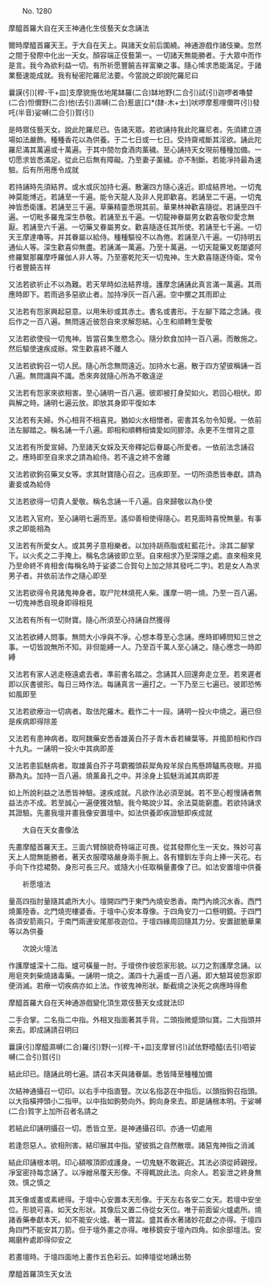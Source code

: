 ﻿　　No. 1280

摩醯首羅大自在天王神通化生伎藝天女念誦法

爾時摩醯首羅天王。于大自在天上。與諸天女前后圍繞。神通游戲作諸伎樂。忽然之間于發際中化出一天女。顏容端正伎藝第一。一切諸天無能勝者。于大眾中而作是言。我今為欲利益一切。有所祈愿豐饒吉祥富樂之事。隨心悕求悉能滿足。于諸業藝速能成就。我有秘密陀羅尼法要。今當說之即說陀羅尼曰

曩謨(引)[桿-干+皿]支摩貌施佉地尾缽羅(二合)缽地野(二合引)試(引)迦啰者嚕婪(二合)怛儞野(二合)他(去引)濕嚩(二合)惹底[口*(隸-木+士)]吠啰摩惹哩儞吽(引)發吒(半音)娑嚩(二合引)賀(引)

是時眾伎藝天女。說此陀羅尼已。告諸天眾。若欲誦持我此陀羅尼者。先須建立道場如法嚴飾。種種香花以為供養。于二七日或一七日。受持齋戒斷其淫欲。誦此陀羅尼滿其萬遍或十萬遍。于其中間勿食酒肉薰穢。至心誦持天女現前種種加備。一切愿求皆悉滿足。從此已后無有障礙。乃至妻子薰穢。亦不制斷。若能凈持最為速驗。后有所用應令成就

若持誦時先須結界。或水或灰加持七遍。散灑四方隨心遠近。即成結界地。一切鬼神莫能博近。若誦至一千遍。能令天龍人及非人見即歡喜。若誦至二千遍。一切鬼神皆悉衛護。若誦至三千遍。草藥精靈悉現其前。華果林神歡喜隨從。若誦至四千遍。一切毗多羅鬼深生恭敬。若誦至五千遍。一切龍神眷屬男女歡喜敬仰愛念無厭。若誦至六千遍。一切藥叉眷屬男女。歡喜隨逐任其所使。若誦至七千遍。一切天王摩達嚕等。并其眷屬以給侍。種種驅役不以為倦。若誦至八千遍。一切持明五通仙人等。深生歡喜仰無盡。若誦滿一萬遍。乃至十萬遍。一切天龍藥叉乾闥婆阿修羅緊那羅摩呼羅伽人非人等。乃至塞乾陀天一切鬼神。生大歡喜隨逐侍衛。常令行者豐饒吉祥

又法若欲祈止不以為難。若天旱時如法結界壇。護摩念誦誦此真言滿一萬遍。其雨應時即下。若雨過多惡欲止者。加持凈灰一百八遍。空中擲之其雨即止

又法若有怨家興起惡意。以用朱砂或其赤土。書名或書形。于左腳下踏之念誦。夜后作之一百八遍。無問遠近彼怨自來求解怨結。心生和順轉生愛敬

又法若欲使役一切鬼神。皆當召集生愍念心。隨分飲食加持一百八遍。而散施之。然后驅使速疾成辦。常生歡喜終不離人

又法若欲鉤召一切人民。隨心所念無問遠近。加持水七遍。散于四方望彼稱誦一百八遍。無問識與不識。悉來奔就隨心所為不敢違逆

又法若有怨家來欲相害。至心誦明一百八遍。彼即被打身契如火。若回心相伏。即與解之時。誦明七遍云放。即放其身即平復如本

又法若有夫婦。外心相背不相喜見。猶如火水相憎者。密書其名勿令知覺。一依前法左腳踏之。稱名誦一千八遍。即相和順轉相憐愛如同膠漆。永更不生憎背之意

又法若有所愛宣婦。乃至諸天女婇及天帝釋妃后眷屬心所愛者。一依前法念誦召之。應時即至自來求之請為給侍。若不違之終不舍離

又法若欲鉤召藥叉女等。求其財寶隨心召之。迅疾即至。一切所須悉皆奉獻。請為妻妾或為給侍

又法若欲得一切貴人愛敬。稱名念誦一千八遍。自來歸敬以為仆使

又法若入官府。至心誦明七遍而至。遙仰善相使得隨心。若見面時喜悅無量。有事求之即能相為

又法若有所愛女人。或其男子意相樂者。以加持胡燕脂或紅藍花汁。涂其二腳掌下。以火炙之二手掩上。稱名念誦彼即立至。自來相求乃至深隱之處。直來相來見乃至命終不肯相舍(每稱名時于娑婆二合賀句上加之除其發吒二字)。若是女人為求男子者。并依前法作之隨心即至

又法若欲得令見諸鬼神身者。取尸陀林燒死人柴。護摩一明一燒。乃至一百八遍。一切鬼神悉自現身即得相見

又法若有所有一切財寶。隨心所須至心持誦自然獲得

又法若欲縛人問事。無問大小凈與不凈。心想本尊至心念誦。應時即縛問知三世之事。一切皆說無所不知。非但能縛一人。乃至百千萬人至心誦之。隨心應念一時即縛

又法若有家人逃走極遠處去者。準前書名踏之。念誦其人回還奔走立至。若來遲者即以灰書彼形。每日三時作法。每誦真言一遍打之。一下乃至三七遍已。彼即恐怖如風即至

又法若欲療治一切病者。取佉陀羅木。截作二十一段。誦明一投火中燒之。遍已但是疾病即得除差

又法若有患神病者。取阿魏藥安悉香雄黃白芥子青木香若練葉等。并搗節相和作四十九丸。一誦明一投火中其病即差

又法若患狐魅病者。取雄黃白芥子芎藭獨頭萩犀角羖羊尿白馬懸蹄驢馬夜眼。并搗篩為丸。加持一百八遍。燒薰鼻孔之中。并涂身上狐魅消滅其病即差

如上所說利益之法悉皆神驗。速疾成就。凡欲作法必須至誠。若不至心輕慢誦者無益法亦不成。若至誠心一遍便獲效驗。我今略說少耳。余法莫能窮盡。若欲持誦求其證驗。先畫我壇并畫我像安置壇中。如法供養即疾證驗即疾成就

　　大自在天女畫像法

先畫摩醯首羅天王。三面六臂顏貌奇特端正可畏。從其發際化生一天女。殊妙可喜天上人間無能勝者。著天衣服瓔珞嚴身兩手腕上。各有镮釧左手向上捧一天花。右手向下作捻裙勢。身形可長三尺。或隨大小任取稱量畫像了已。如法安置壇中供養

　　祈愿壇法

量高四指肘量隨其處所大小。壇開四門于東門內燒安悉香。南門內燒沉水香。西門燒薰陸香。北門燒兜樓婆香。于壇中心安本尊像。于四角安刀一口懸明鏡。于四門各須安箭兩只。于南門兩邊安尾那夜迦位。于壇四緣周回隨其力分。安置甜脆華果等以為供養

　　次說火壇法

作護摩爐深十二指。爐可橫量一肘。于壇傍作彼怨家形貌。以刀之割護摩念誦。以用皂夾刺柴燒諸毒藥。一誦明一燒之。滿四十九遍或一百八遍。即大驗耳彼怨家即便消滅。若療一切疾病亦如上法。作彼鬼神形狀。斷截燒之決死之病應時得愈

摩醯首羅大自在天神通游戲變化頂生眾伎藝天女成就法印

二手合掌。二名指二中指。外相叉指面著其手背。二頭指微蹙頭似寶。二大指頭并來去。即成誦請召明曰

曩謨(引)摩醯濕嚩(二合)羅(引)野(一)[桿-干+皿]支摩冒(引)試佉野曀醯(去引)呬娑嚩(二合引)賀(引)

結此印已。隨誦此明七遍。請召本天與諸眷屬。悉皆降至種種加備

次結神通攝召一切印。以右手中指直豎。次以名指苾在中指后。以頭指鉤召指頭。以大指橫押頭小二指甲。以中指如鉤勢向外。鉤向身來去。即是誦根本明。于娑嚩(二合)賀字上加所召者名請之

若結此印誦明攝召一切。悉皆立至。是神通攝召印。亦通一切處用

若逢怨惡人。欲相刑害。結印展其中指。望彼撝之自然散壞。諸惡鬼神指之消滅

結此印誦根本明。印心額喉頂即成護身。一切鬼魅不敢親近。其法必須從師親授。凈室密持每念誦了。以凈繒帛覆天形像。不得輒說此法。向余人。若妄泄之終身無效。慎之慎之

其天像或畫或素總得。于壇中心安置本天形像。于天左右各安二女天。若壇中安坐位。形貌可喜。如天女形狀。其像后又置二侍從女天位。唯于前面留火爐處所。燒諸香藥奉獻本天。如不能安火爐。著一寶盆。盛其香水著諸妙花獻之亦得。于壇四角四門不能安其刀箭。但于壇外畫之亦得。唯移鏡安于壇內四角。如余部壇法。安羯磨杵處即得仰安之

若畫壇時。于壇四面地上畫作五色彩云。如捧壇從地踴出勢

摩醯首羅頂生天女法
